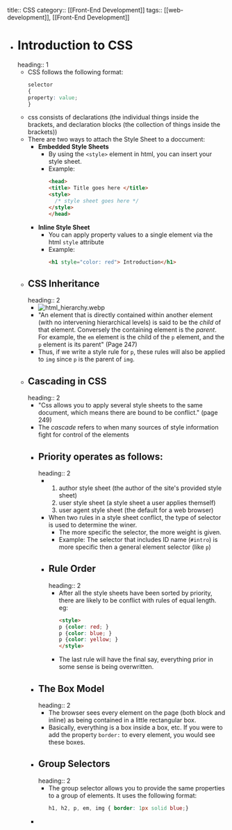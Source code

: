 title:: CSS
category:: [[Front-End Development]]
tags:: [[web-development]], [[Front-End Development]]

- # Introduction to CSS
  heading:: 1
	- CSS follows the following format:
	  ```css
	  selector 
	  {
	  property: value;
	  }
	  ```
	- css consists of declarations (the individual things inside the brackets, and declaration blocks (the collection of things inside the brackets))
	- There are two ways to attach the Style Sheet to a doccument:
		- **Embedded Style Sheets**
			- By using the `<style>` element in html, you can insert your style sheet.
			- Example:
			  ```html
			  <head>
			  <title> Title goes here </title>
			  <style>
			    /* style sheet goes here */
			  </style>
			  </head>
			  ```
		- **Inline Style Sheet**
			- You can apply property values to a single element via the html `style` attribute
			- Example:
			  ```html
			  <h1 style="color: red"> Introduction</h1>
			  ```
	- ## CSS Inheritance
	  heading:: 2
		- ![html_hierarchy.webp](../assets/html_hierarchy_1666461978258_0.webp)
		- "An element that is directly contained within another element (with no intervening hierarchical levels) is said to be the *child* of that element. Conversely the containing element is the *parent*. For example, the `em` element is the child of the `p` element, and the `p` element is its parent" (Page 247)
		- Thus, if we write a style rule for `p`, these rules will also be applied to `img` since `p` is the parent of `img`.
	- ## Cascading in CSS
	  heading:: 2
		- "Css allows you to apply several style sheets to the same document, which means there are bound to be conflict." (page 249)
		- The *cascade* refers to when many sources of style information fight for control of the elements
		- ## Priority operates as follows:
		  heading:: 2
			- 1. author style sheet (the author of the site's provided style sheet)
			  2. user style sheet (a style sheet a user applies themself)
			  3. user agent style sheet (the default for a web browser)
			- When two rules in a style sheet conflict, the type of selector is used to determine the winer.
				- The more specific the selector, the more weight is given.
				- Example:
				  The selector that includes ID name (`#intro`) is more specific then a general element selector (like `p`)
			- ## Rule Order
			  heading:: 2
				- After all the style sheets have been sorted by priority, there are likely to be conflict with rules of equal length. eg:
				  ```html
				  <style>
				  p {color: red; }
				  p {color: blue; }
				  p {color: yellow; }
				  </style>
				  ```
				- The last rule will have the final say, everything prior in some sense is being overwritten.
		- ## The Box Model
		  heading:: 2
			- The browser sees every element on the page (both block and inline) as being contained in a little rectangular box.
			- Basically, everything is a box inside a box, etc. If you were to add the property `border:` to every element, you would see these boxes.
		- ## Group Selectors
		  heading:: 2
			- The group selector allows you to provide the same properties to a group of elements. It uses the following format:
			  ```css
			  h1, h2, p, em, img { border: 1px solid blue;}
			  ```
		-